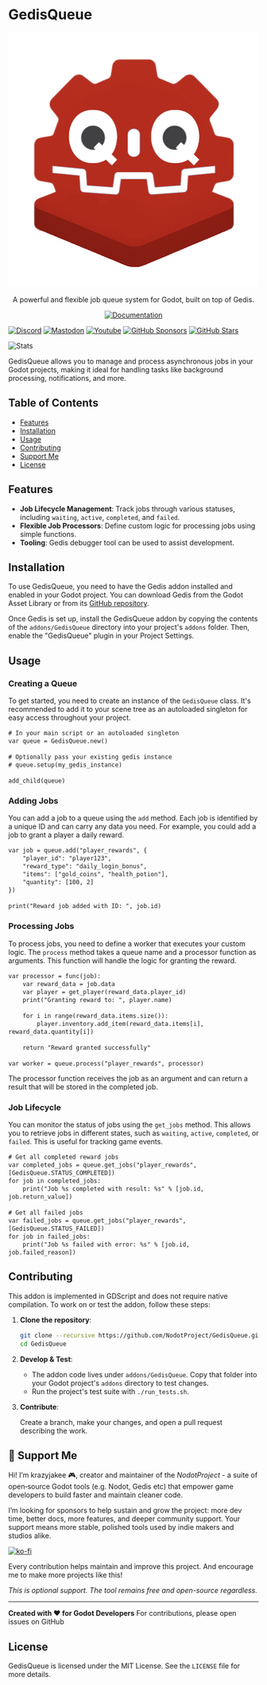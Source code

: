 # GedisQueue

<p align="center">
    <img width="512" height="512" alt="image" src="https://github.com/NodotProject/GedisQueue/blob/main/addons/GedisQueue/icon.png?raw=true" />
</p>

<p align="center">
    A powerful and flexible job queue system for Godot, built on top of Gedis.
</p>

<p align="center">
    <a href="https://nodotproject.github.io/GedisQueue/"><img src="https://img.shields.io/badge/documentation-blue?style=for-the-badge&logo=readthedocs&logoColor=white" alt="Documentation"></a>
</p>

[![Discord](https://img.shields.io/discord/1089846386566111322)](https://discord.gg/Rx9CZX4sjG) [![Mastodon](https://img.shields.io/mastodon/follow/110106863700290562?domain=mastodon.gamedev.place)](https://mastodon.gamedev.place/@krazyjakee) [![Youtube](https://img.shields.io/youtube/channel/subscribers/UColWkNMgHseKyU7D1QGeoyQ)](https://www.youtube.com/@GodotNodot) [![GitHub Sponsors](https://img.shields.io/github/sponsors/krazyjakee)](https://github.com/sponsors/krazyjakee) [![GitHub Stars](https://img.shields.io/github/stars/NodotProject/GedisQueue)](https://github.com/NodotProject/GedisQueue)

![Stats](https://repobeats.axiom.co/api/embed/2a34f9ee10e86a04db97091d90c892c07c8314d1.svg "Repobeats analytics image")

GedisQueue allows you to manage and process asynchronous jobs in your Godot projects, making it ideal for handling tasks like background processing, notifications, and more.

## Table of Contents

- [Features](#features)
- [Installation](#installation)
- [Usage](#usage)
- [Contributing](#contributing)
- [Support Me](#-support-me)
- [License](#license)

## Features

- **Job Lifecycle Management**: Track jobs through various statuses, including `waiting`, `active`, `completed`, and `failed`.
- **Flexible Job Processors**: Define custom logic for processing jobs using simple functions.
- **Tooling**: Gedis debugger tool can be used to assist development.

## Installation

To use GedisQueue, you need to have the Gedis addon installed and enabled in your Godot project. You can download Gedis from the Godot Asset Library or from its [GitHub repository](https://github.com/NodotProject/Gedis).

Once Gedis is set up, install the GedisQueue addon by copying the contents of the `addons/GedisQueue` directory into your project's `addons` folder. Then, enable the "GedisQueue" plugin in your Project Settings.

## Usage

### Creating a Queue

To get started, you need to create an instance of the `GedisQueue` class. It's recommended to add it to your scene tree as an autoloaded singleton for easy access throughout your project.

```gdscript
# In your main script or an autoloaded singleton
var queue = GedisQueue.new()

# Optionally pass your existing gedis instance
# queue.setup(my_gedis_instance)

add_child(queue)
```

### Adding Jobs

You can add a job to a queue using the `add` method. Each job is identified by a unique ID and can carry any data you need. For example, you could add a job to grant a player a daily reward.

```gdscript
var job = queue.add("player_rewards", {
    "player_id": "player123",
    "reward_type": "daily_login_bonus",
    "items": ["gold_coins", "health_potion"],
    "quantity": [100, 2]
})

print("Reward job added with ID: ", job.id)
```

### Processing Jobs

To process jobs, you need to define a worker that executes your custom logic. The `process` method takes a queue name and a processor function as arguments. This function will handle the logic for granting the reward.

```gdscript
var processor = func(job):
    var reward_data = job.data
    var player = get_player(reward_data.player_id)
    print("Granting reward to: ", player.name)
    
    for i in range(reward_data.items.size()):
        player.inventory.add_item(reward_data.items[i], reward_data.quantity[i])
        
    return "Reward granted successfully"

var worker = queue.process("player_rewards", processor)
```

The processor function receives the job as an argument and can return a result that will be stored in the completed job.

### Job Lifecycle

You can monitor the status of jobs using the `get_jobs` method. This allows you to retrieve jobs in different states, such as `waiting`, `active`, `completed`, or `failed`. This is useful for tracking game events.

```gdscript
# Get all completed reward jobs
var completed_jobs = queue.get_jobs("player_rewards", [GedisQueue.STATUS_COMPLETED])
for job in completed_jobs:
    print("Job %s completed with result: %s" % [job.id, job.return_value])

# Get all failed jobs
var failed_jobs = queue.get_jobs("player_rewards", [GedisQueue.STATUS_FAILED])
for job in failed_jobs:
    print("Job %s failed with error: %s" % [job.id, job.failed_reason])
```

## Contributing

This addon is implemented in GDScript and does not require native compilation. To work on or test the addon, follow these steps:

1.  **Clone the repository**:

    ```sh
    git clone --recursive https://github.com/NodotProject/GedisQueue.git
    cd GedisQueue
    ```

2.  **Develop & Test**:

    - The addon code lives under `addons/GedisQueue`. Copy that folder into your Godot project's `addons` directory to test changes.
    - Run the project's test suite with `./run_tests.sh`.

3.  **Contribute**:

    Create a branch, make your changes, and open a pull request describing the work.

## 💖 Support Me
Hi! I’m krazyjakee 🎮, creator and maintain­er of the *NodotProject* - a suite of open‑source Godot tools (e.g. Nodot, Gedis etc) that empower game developers to build faster and maintain cleaner code.

I’m looking for sponsors to help sustain and grow the project: more dev time, better docs, more features, and deeper community support. Your support means more stable, polished tools used by indie makers and studios alike.

[![ko-fi](https://ko-fi.com/img/githubbutton_sm.svg)](https://ko-fi.com/krazyjakee)

Every contribution helps maintain and improve this project. And encourage me to make more projects like this!

*This is optional support. The tool remains free and open-source regardless.*

---

**Created with ❤️ for Godot Developers**
For contributions, please open issues on GitHub

## License

GedisQueue is licensed under the MIT License. See the `LICENSE` file for more details.
